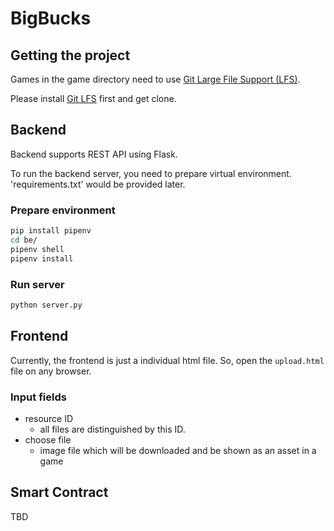 # BigBucks

## Getting the project
Games in the game directory need to use [Git Large File Support (LFS)](https://git-lfs.github.com/).

Please install [Git LFS](https://git-lfs.github.com/) first and get clone.

## Backend
Backend supports REST API using Flask.

To run the backend server, you need to prepare virtual environment. 'requirements.txt' would be provided later.

### Prepare environment
```bash
pip install pipenv
cd be/
pipenv shell
pipenv install
```

### Run server
```bash
python server.py
```

## Frontend
Currently, the frontend is just a individual html file. So, open the `upload.html` file on any browser.

### Input fields
* resource ID
  * all files are distinguished by this ID.
* choose file
  * image file which will be downloaded and be shown as an asset in a game

## Smart Contract
TBD